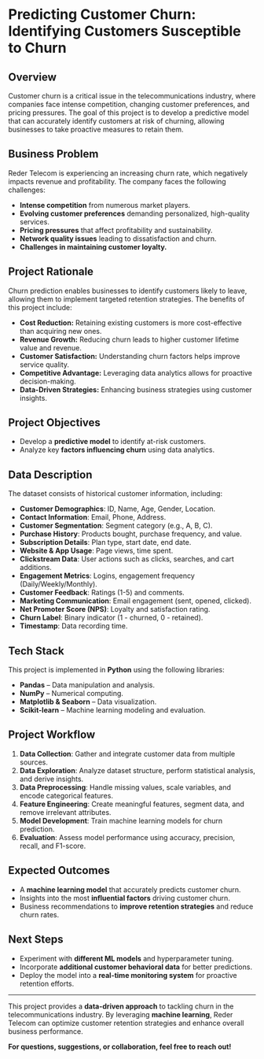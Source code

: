 # Predicting Customer Churn: Identifying Customers Susceptible to Churn

## Overview
Customer churn is a critical issue in the telecommunications industry, where companies face intense competition, changing customer preferences, and pricing pressures. The goal of this project is to develop a predictive model that can accurately identify customers at risk of churning, allowing businesses to take proactive measures to retain them.

## Business Problem
Reder Telecom is experiencing an increasing churn rate, which negatively impacts revenue and profitability. The company faces the following challenges:
- **Intense competition** from numerous market players.
- **Evolving customer preferences** demanding personalized, high-quality services.
- **Pricing pressures** that affect profitability and sustainability.
- **Network quality issues** leading to dissatisfaction and churn.
- **Challenges in maintaining customer loyalty.**

## Project Rationale
Churn prediction enables businesses to identify customers likely to leave, allowing them to implement targeted retention strategies. The benefits of this project include:
- **Cost Reduction:** Retaining existing customers is more cost-effective than acquiring new ones.
- **Revenue Growth:** Reducing churn leads to higher customer lifetime value and revenue.
- **Customer Satisfaction:** Understanding churn factors helps improve service quality.
- **Competitive Advantage:** Leveraging data analytics allows for proactive decision-making.
- **Data-Driven Strategies:** Enhancing business strategies using customer insights.

## Project Objectives
- Develop a **predictive model** to identify at-risk customers.
- Analyze key **factors influencing churn** using data analytics.

## Data Description
The dataset consists of historical customer information, including:
- **Customer Demographics**: ID, Name, Age, Gender, Location.
- **Contact Information**: Email, Phone, Address.
- **Customer Segmentation**: Segment category (e.g., A, B, C).
- **Purchase History**: Products bought, purchase frequency, and value.
- **Subscription Details**: Plan type, start date, end date.
- **Website & App Usage**: Page views, time spent.
- **Clickstream Data**: User actions such as clicks, searches, and cart additions.
- **Engagement Metrics**: Logins, engagement frequency (Daily/Weekly/Monthly).
- **Customer Feedback**: Ratings (1-5) and comments.
- **Marketing Communication**: Email engagement (sent, opened, clicked).
- **Net Promoter Score (NPS)**: Loyalty and satisfaction rating.
- **Churn Label**: Binary indicator (1 - churned, 0 - retained).
- **Timestamp**: Data recording time.

## Tech Stack
This project is implemented in **Python** using the following libraries:
- **Pandas** – Data manipulation and analysis.
- **NumPy** – Numerical computing.
- **Matplotlib & Seaborn** – Data visualization.
- **Scikit-learn** – Machine learning modeling and evaluation.

## Project Workflow
1. **Data Collection**: Gather and integrate customer data from multiple sources.
2. **Data Exploration**: Analyze dataset structure, perform statistical analysis, and derive insights.
3. **Data Preprocessing**: Handle missing values, scale variables, and encode categorical features.
4. **Feature Engineering**: Create meaningful features, segment data, and remove irrelevant attributes.
5. **Model Development**: Train machine learning models for churn prediction.
6. **Evaluation**: Assess model performance using accuracy, precision, recall, and F1-score.

## Expected Outcomes
- A **machine learning model** that accurately predicts customer churn.
- Insights into the most **influential factors** driving customer churn.
- Business recommendations to **improve retention strategies** and reduce churn rates.

## Next Steps
- Experiment with **different ML models** and hyperparameter tuning.
- Incorporate **additional customer behavioral data** for better predictions.
- Deploy the model into a **real-time monitoring system** for proactive retention efforts.

---

This project provides a **data-driven approach** to tackling churn in the telecommunications industry. By leveraging **machine learning**, Reder Telecom can optimize customer retention strategies and enhance overall business performance.

**For questions, suggestions, or collaboration, feel free to reach out!** 

